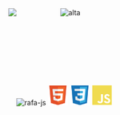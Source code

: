 

<div>
  <img align="left" align="left" height="180em" src="https://github-readme-stats.vercel.app/api?username=ShadeGarden&theme=yeblu&show_icons=true&count_private=true&include_all_commits=true&hide=contribs"/>
<img align="right" alt="alta" align="right" heinght="800" width="400" src="https://github-readme-stats.vercel.app/api/top-langs/?username=ShadeGarden&layout=compact&langs_count=7&theme=algolia"/>
</div>
<div style="display: inline_block"><br><br><br><br><br><br><br><br><br>
<img aling="center" alt="rafa-js" heinght="30" width="40" src="https://camo.githubusercontent.com/e9141be13e6bea8c50af6d48f64700246faed666040ead23e74d4fc27bf411e3/68747470733a2f2f696d672e69636f6e73382e636f6d2f666c75656e742f34382f3030303030302f76697375616c2d73747564696f2d636f64652d323031392e706e67">
  <img aling="center" alt="rafa-js" heinght="30" width="40" src="https://raw.githubusercontent.com/devicons/devicon/master/icons/html5/html5-original.svg">
<img aling="center" alt="rafa-js" heinght="30" width="40" src="https://raw.githubusercontent.com/devicons/devicon/master/icons/css3/css3-original.svg">
<img aling="center" alt="rafa-js" heinght="30" width="40" src="https://raw.githubusercontent.com/devicons/devicon/master/icons/javascript/javascript-plain.svg">
</div>
